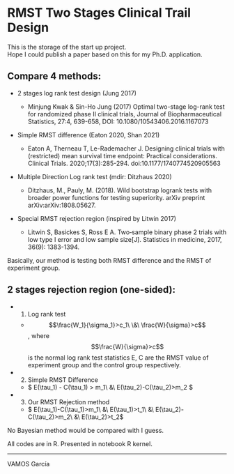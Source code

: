 # RMST Two Stages Clinical Trail Design
This is the storage of the start up project.  
Hope I could publish a paper based on this for my Ph.D. application.  

## Compare 4 methods:
- 2 stages log rank test design (Jung 2017)   
    -  Minjung Kwak & Sin-Ho Jung (2017) Optimal two-stage log-rank test for randomized phase II clinical trials, Journal of Biopharmaceutical Statistics, 27:4, 639-658, DOI: 10.1080/10543406.2016.1167073

-  Simple RMST difference (Eaton 2020, Shan 2021)    
    -  Eaton A, Therneau T, Le-Rademacher J. Designing clinical trials with (restricted) mean survival time endpoint: Practical considerations. Clinical Trials. 2020;17(3):285-294. doi:10.1177/1740774520905563

-  Multiple Direction Log rank test (mdir:  Ditzhaus 2020)  
    -  Ditzhaus, M., Pauly, M. (2018). Wild bootstrap logrank tests with broader power functions for testing superiority. arXiv preprint arXiv:arXiv:1808.05627.

-  Special RMST rejection region (inspired by Litwin 2017)  
    -  Litwin S, Basickes S, Ross E A. Two‐sample binary phase 2 trials with low type I error and low sample size[J]. Statistics in medicine, 2017, 36(9): 1383-1394.



Basically, our method is testing both RMST difference and the RMST of experiment group.  

## 2 stages rejection region (one-sided):
- 1. Log rank test
    - $$\frac{W_1}{\sigma_1}>c_1\ \&\ \frac{W}{\sigma}>c$$, where $$\frac{W}{\sigma}>c$$ is the normal log rank test statistics
E, C are the RMST value of experiment group and the control group respectively.
- 2. Simple RMST Difference
    - $ E(\tau_1) - C(\tau_1) > m_1\ \&\  E(\tau_2)-C(\tau_2)>m_2 $
- 3. Our RMST Rejection method
    - $ E(\tau_1)-C(\tau_1)>m_1\ \&\  E(\tau_1)>t_1\ \&\  E(\tau_2)-C(\tau_2)>m_2\ \&\  E(\tau_2)>t_2$

No Bayesian method would be compared with I guess.

All codes are in R. Presented in notebook R kernel.

--------------
VAMOS García

